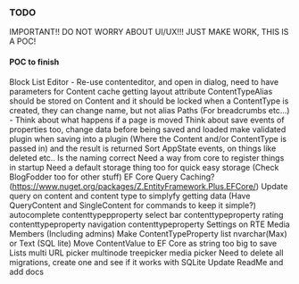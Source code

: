 ### TODO

IMPORTANT!! DO NOT WORRY ABOUT UI/UX!!! JUST MAKE WORK, THIS IS A POC!

#### POC to finish
Block List Editor - Re-use contenteditor, and open in dialog, need to have parameters for Content
cache getting layout attribute
ContentTypeAlias should be stored on Content and it should be locked when a ContentType is created, they can change name, but not alias
Paths (For breadcrumbs etc...) - Think about what happens if a page is moved
Think about save events of properties too, change data before being saved and loaded
make validated plugin when saving into a plugin (Where the Content and/or ContentType is passed in) and the result is returned
Sort AppState events, on things like deleted etc.. Is the naming correct
Need a way from core to register things in startup
Need a default storage thing too for quick easy storage (Check BlogFodder too for other stuff)
EF Core Query Caching? (https://www.nuget.org/packages/Z.EntityFramework.Plus.EFCore/)
Update query on content and content type to simplyfy getting data (Have QueryContent and SingleContent for commands to keep it simple?)
autocomplete contenttypepproperty
select bar contenttypeproperty
rating contenttypeproperty
navigation contenttypeproperty
Settings on RTE
Media
Members (Including admins)
Make ContentTypeProperty list nvarchar(Max) or Text (SQL lite)
Move ContentValue to EF Core as string too big to save Lists
multi URL picker
multinode treepicker
media picker
Need to delete all migrations, create one and see if it works with SQLite
Update ReadMe and add docs

